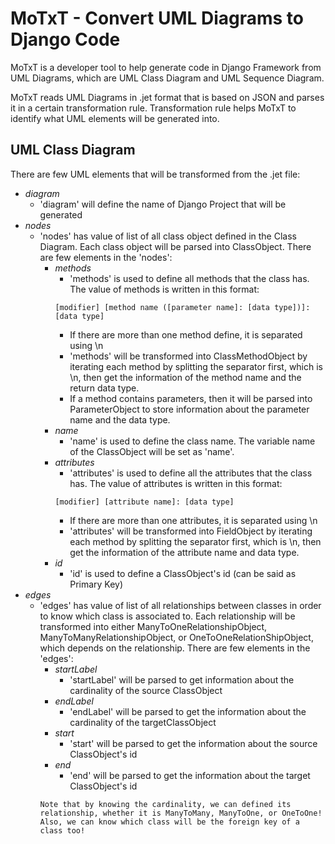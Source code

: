 # MoTxT - Convert UML Diagrams to Django Code

MoTxT is a developer tool to help generate code in Django Framework from UML Diagrams, which are UML Class Diagram and UML Sequence Diagram.

MoTxT reads UML Diagrams in .jet format that is based on JSON and parses it in a certain transformation rule. Transformation rule helps MoTxT to identify what UML elements will be generated into.

## UML Class Diagram
There are few UML elements that will be transformed from the .jet file:
- *diagram*
    - 'diagram' will define the name of Django Project that will be generated
- *nodes*
    - 'nodes' has value of list of all class object defined in the Class Diagram. Each class object will be parsed into ClassObject. There are few elements in the 'nodes':
        - *methods*
            - 'methods' is used to define all methods that the class has. The value of methods is written in this format:
            ```
            [modifier] [method name ([parameter name]: [data type])]: [data type]
            ```
            - If there are more than one method define, it is separated using \n
            - 'methods' will be transformed into ClassMethodObject by iterating each method by splitting the separator first, which is \n, then get the information of the method name and the return data type.
            - If a method contains parameters, then it will be parsed into ParameterObject to store information about the parameter name and the data type.
        - *name*
            - 'name' is used to define the class name. The variable name of the ClassObject will be set as 'name'.
        - *attributes*
            - 'attributes' is used to define all the attributes that the class has. The value of attributes is written in this format:
            ```
            [modifier] [attribute name]: [data type]
            ```
            - If there are more than one attributes, it is separated using \n
            - 'attributes' will be transformed into FieldObject by iterating each method by splitting the separator first, which is \n, then get the information of the attribute name and data type.
        - *id*
            - 'id' is used to define a ClassObject's id (can be said as Primary Key)
- *edges*
    - 'edges' has value of list of all relationships between classes in order to know which class is associated to. Each relationship will be transformed into either ManyToOneRelationshipObject,  ManyToManyRelationshipObject, or OneToOneRelationShipObject, which depends on the relationship. There are few elements in the 'edges':
        - *startLabel*
            -  'startLabel' will be parsed to get information about the cardinality of the source ClassObject
        - *endLabel*
            - 'endLabel' will be parsed to get the information about the cardinality of the targetClassObject
        - *start*
            - 'start' will be parsed to get the information about the source ClassObject's id
        - *end*
            - 'end' will be parsed to get the information about the target ClassObject's id
        ```
        Note that by knowing the cardinality, we can defined its relationship, whether it is ManyToMany, ManyToOne, or OneToOne! Also, we can know which class will be the foreign key of a class too!
        ```